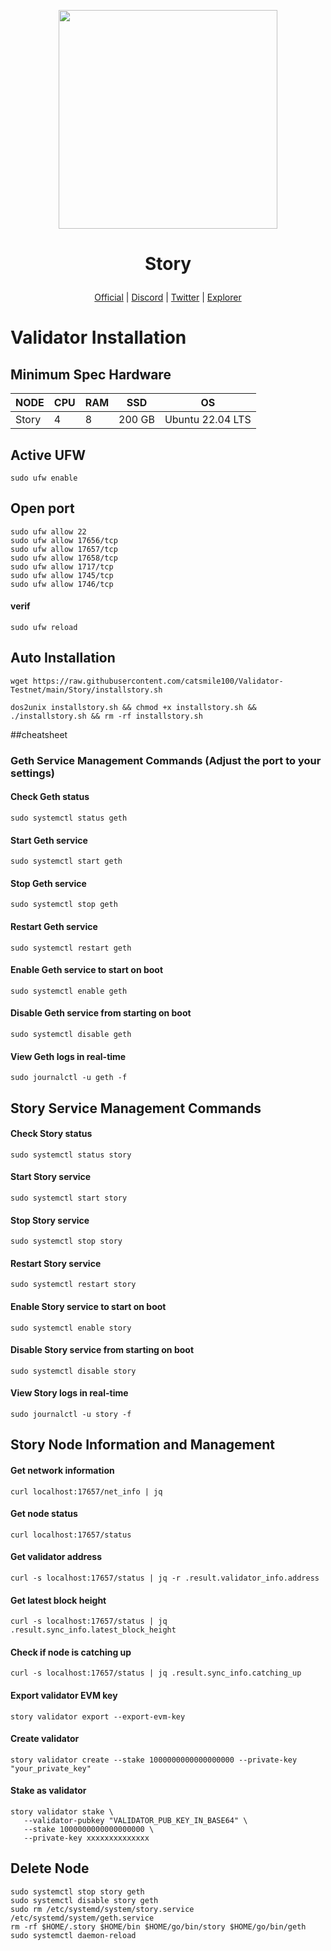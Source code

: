 <p align="center">
  <img height="350" height="350" src="https://github.com/user-attachments/assets/036ac877-a23d-4904-adff-162bc9157016">
</p>

<h1>
<p align="center"> Story </p>
</h1>

<p align="center">
  <a href="https://www.story.foundation/">Official</a> |
  <a href="https://discord.com/invite/storyprotocol">Discord</a> |
  <a href="https://x.com/StoryProtocol">Twitter</a> |
  <a href="https://testnet.itrocket.net/story/staking">Explorer</a>
</p>

<p align="center">
  <h1>Validator Installation</h1>
</p>

## Minimum Spec Hardware
NODE  | CPU     | RAM      | SSD     | OS     |
| ------------- | ------------- | ------------- | -------- | -------- |
| Story | 4          | 8         | 200 GB  | Ubuntu 22.04 LTS  |

## Active UFW
```
sudo ufw enable
```
## Open port
```
sudo ufw allow 22
sudo ufw allow 17656/tcp
sudo ufw allow 17657/tcp
sudo ufw allow 17658/tcp
sudo ufw allow 1717/tcp
sudo ufw allow 1745/tcp
sudo ufw allow 1746/tcp
```
#### verif
```
sudo ufw reload
```

## Auto Installation
```
wget https://raw.githubusercontent.com/catsmile100/Validator-Testnet/main/Story/installstory.sh
```
```
dos2unix installstory.sh && chmod +x installstory.sh && ./installstory.sh && rm -rf installstory.sh
```

##cheatsheet

### Geth Service Management Commands (Adjust the port to your settings)

#### Check Geth status
```
sudo systemctl status geth
```
#### Start Geth service
```
sudo systemctl start geth
```

#### Stop Geth service
```
sudo systemctl stop geth
```
#### Restart Geth service
```
sudo systemctl restart geth
```
#### Enable Geth service to start on boot
```
sudo systemctl enable geth
```

#### Disable Geth service from starting on boot
```
sudo systemctl disable geth
```

#### View Geth logs in real-time
```
sudo journalctl -u geth -f
```

## Story Service Management Commands

#### Check Story status
```
sudo systemctl status story
```
#### Start Story service
```
sudo systemctl start story
```
#### Stop Story service
```
sudo systemctl stop story
```
#### Restart Story service
```
sudo systemctl restart story
```

#### Enable Story service to start on boot
```
sudo systemctl enable story
```

#### Disable Story service from starting on boot
```
sudo systemctl disable story
```
#### View Story logs in real-time
```
sudo journalctl -u story -f
```
## Story Node Information and Management

#### Get network information
```
curl localhost:17657/net_info | jq
```
#### Get node status
```
curl localhost:17657/status
```
#### Get validator address
```
curl -s localhost:17657/status | jq -r .result.validator_info.address
```
#### Get latest block height
```
curl -s localhost:17657/status | jq .result.sync_info.latest_block_height
```
#### Check if node is catching up
```
curl -s localhost:17657/status | jq .result.sync_info.catching_up
```
#### Export validator EVM key
```
story validator export --export-evm-key
```
#### Create validator
```
story validator create --stake 1000000000000000000 --private-key "your_private_key"
```
#### Stake as validator
```
story validator stake \
   --validator-pubkey "VALIDATOR_PUB_KEY_IN_BASE64" \
   --stake 1000000000000000000 \
   --private-key xxxxxxxxxxxxxx
```
## Delete Node
```
sudo systemctl stop story geth
sudo systemctl disable story geth
sudo rm /etc/systemd/system/story.service /etc/systemd/system/geth.service
rm -rf $HOME/.story $HOME/bin $HOME/go/bin/story $HOME/go/bin/geth
sudo systemctl daemon-reload
```
